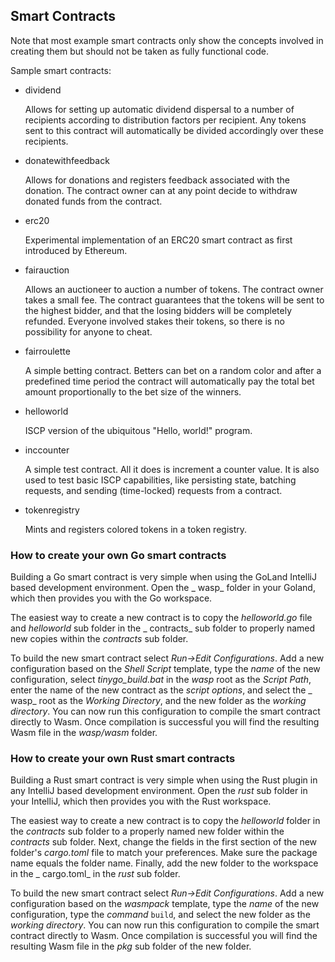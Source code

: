 ## Smart Contracts

Note that most example smart contracts only show the concepts involved in creating them but should
not be taken as fully functional code.

Sample smart contracts:

- dividend

  Allows for setting up automatic dividend dispersal to a number of recipients according to
  distribution factors per recipient. Any tokens sent to this contract will automatically be divided
  accordingly over these recipients.

- donatewithfeedback

  Allows for donations and registers feedback associated with the donation. The contract owner can
  at any point decide to withdraw donated funds from the contract.

- erc20

  Experimental implementation of an ERC20 smart contract as first introduced by Ethereum.

- fairauction

  Allows an auctioneer to auction a number of tokens. The contract owner takes a small fee. The
  contract guarantees that the tokens will be sent to the highest bidder, and that the losing
  bidders will be completely refunded. Everyone involved stakes their tokens, so there is no
  possibility for anyone to cheat.

- fairroulette

  A simple betting contract. Betters can bet on a random color and after a predefined time period
  the contract will automatically pay the total bet amount proportionally to the bet size of the
  winners.

- helloworld

  ISCP version of the ubiquitous "Hello, world!" program.

- inccounter

  A simple test contract. All it does is increment a counter value. It is also used to test basic
  ISCP capabilities, like persisting state, batching requests, and sending (time-locked) requests
  from a contract.

- tokenregistry

  Mints and registers colored tokens in a token registry.

### How to create your own Go smart contracts

Building a Go smart contract is very simple when using the GoLand IntelliJ based development
environment. Open the _
wasp_ folder in your Goland, which then provides you with the Go workspace.

The easiest way to create a new contract is to copy the _helloworld.go_ file and _helloworld_ sub
folder in the _
contracts_ sub folder to properly named new copies within the _contracts_ sub folder.

To build the new smart contract select _Run->Edit Configurations_. Add a new configuration based on
the _Shell Script_
template, type the _name_ of the new configuration, select _tinygo_build.bat_
in the _wasp_ root as the _Script Path_, enter the name of the new contract as the _script options_,
and select the _
wasp_ root as the _Working Directory_, and the new folder as the _working directory_. You can now
run this configuration to compile the smart contract directly to Wasm. Once compilation is
successful you will find the resulting Wasm file in the _wasp/wasm_ folder.

### How to create your own Rust smart contracts

Building a Rust smart contract is very simple when using the Rust plugin in any IntelliJ based
development environment. Open the _rust_ sub folder in your IntelliJ, which then provides you with
the Rust workspace.

The easiest way to create a new contract is to copy the _helloworld_ folder in the _contracts_
sub folder to a properly named new folder within the _contracts_ sub folder. Next, change the fields
in the first section of the new folder's _cargo.toml_ file to match your preferences. Make sure the
package name equals the folder name. Finally, add the new folder to the workspace in the _
cargo.toml_ in the _rust_ sub folder.

To build the new smart contract select _Run->Edit Configurations_. Add a new configuration based on
the _wasmpack_
template, type the _name_ of the new configuration, type the _command_
`build`, and select the new folder as the _working directory_. You can now run this configuration to
compile the smart contract directly to Wasm. Once compilation is successful you will find the
resulting Wasm file in the _pkg_ sub folder of the new folder.

